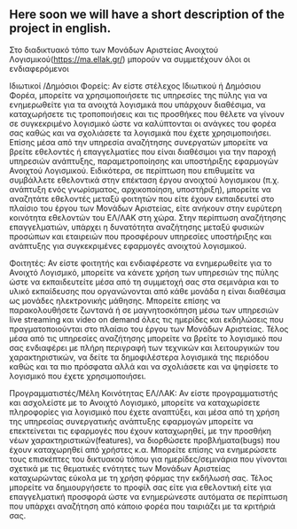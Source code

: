 Here soon we will have a short description of the project in english.
-----------------------------------------------------------------------------------------------------------
Στο διαδικτυακό τόπο των Μονάδων Αριστείας Ανοιχτού Λογισμικού(https://ma.ellak.gr/) μπορούν να συμμετέχουν 
όλοι οι ενδιαφερόμενοι

Ιδιωτικοί /Δημόσιοι Φορείς: Αν είστε στέλεχος Ιδιωτικού ή Δημόσιου Φορέα, μπορείτε να χρησιμοποιήσετε τις 
υπηρεσίες της πύλης για να ενημερωθείτε για τα ανοιχτά λογισμικά που υπάρχουν διαθέσιμα, να καταχωρήσετε 
τις τροποποιήσεις και τις προσθήκες που θέλετε να γίνουν σε συγκεκριμένο λογισμικό ώστε να καλύπτονται οι 
ανάγκες του φορέα σας καθώς και να σχολιάσετε τα λογισμικά που έχετε χρησιμοποιήσει. Επίσης μέσα από την 
υπηρεσία αναζήτησης συνεργατών μπορείτε να βρείτε εθελοντές ή επαγγελματίες που είναι διαθέσιμοι για την 
παροχή υπηρεσιών ανάπτυξης, παραμετροποίησης και υποστήριξης εφαρμογών Ανοιχτού Λογισμικού. Ειδικότερα, 
σε περίπτωση που επιθυμείτε να συμβάλλετε εθελοντικά στην επέκταση έργου ανοιχτού λογισμικου 
(π.χ. ανάπτυξη ενός γνωρίσματος, αρχικοποίηση, υποστήριξη), μπορείτε να αναζητάτε εθελοντές μεταξύ φοιτητών 
που είτε έχουν  εκπαιδευτεί στο πλαίσιο του έργου των Μονάδων Αριστείας, είτε ανήκουν στην ευρύτερη κοινότητα 
εθελοντών του ΕΛ/ΛΑΚ στη χώρα. Στην περίπτωση αναζήτησης επαγγελματιών, υπάρχει η δυνατότητα αναζήτησης μεταξύ 
φυσικών προσώπων και εταιρειών που προσφέρουν υπηρεσίες υποστήριξης και ανάπτυξης για συγκεκριμένες εφαρμογές 
ανοιχτού λογισμικού.

Φοιτητές: Αν είστε φοιτητής και ενδιαφέρεστε να ενημερωθείτε για το Ανοιχτό Λογισμικό, μπορείτε να κάνετε 
χρήση των υπηρεσιών της πύλης ώστε να εκπαιδευτείτε μέσα από τη συμμετοχή σας στα σεμινάρια και το υλικό 
εκπαίδευσης που οργανώνονται από κάθε μονάδα η είναι διαθέσιμα ως μονάδες ηλεκτρονικής μάθησης. Μπορείτε 
επίσης να παρακολουθήσετε ζωντανά ή σε μαγνητοσκόπηση μέσω των υπηρεσιών live streaming και video on demand 
όλες τις ημερίδες και εκδηλώσεις που πραγματοποιούνται στο πλαίσιο του έργου των Μονάδων Αριστείας. Τέλος 
μέσα από τις υπηρεσίες αναζήτησης μπορείτε να βρείτε το λογισμικό που σας ενδιαφέρει με πλήρη περιγραφή των 
τεχνικών και λειτουργικών του χαρακτηριστικών, να δείτε τα δημοφιλέστερα λογισμικά της περιόδου καθώς και 
τα πιο πρόσφατα αλλά και να σχολιάσετε και να ψηφίσετε το λογισμικό που έχετε χρησιμοποιήσει.


Προγραμματιστές/Μέλη Κοινότητας ΕΛ/ΛΑΚ: Αν είστε προγραμματιστής και ασχολείστε με το Ανοιχτό Λογισμικό, 
μπορείτε να καταχωρίσετε πληροφορίες για λογισμικό που έχετε αναπτύξει, και μέσα από τη χρήση της υπηρεσίας 
συνεργατικής ανάπτυξης εφαρμογών μπορείτε να επεκτείνεται τις εφαρμογές που έχουν καταχωρηθεί, με την προσθήκη 
νέων χαρακτηριστικών(features), να διορθώσετε προβλήματα(bugs) που έχουν καταχωρηθεί από χρήστες κ.α. 
Μπορείτε επίσης να ενημερώσετε τους επισκέπτες του δικτυακού τόπου για ημερίδες/σεμινάρια που γίνονται σχετικά 
με τις θεματικές ενότητες των Μονάδων Αριστείας καταχωρώντας εύκολα με τη χρήση φόρμας την εκδήλωσή σας. 
Τέλος μπορείτε να δημιουργήσετε το προφίλ σας είτε για εθελοντική είτε για επαγγελματική προσφορά ώστε να 
ενημερώνεστε αυτόματα σε περίπτωση που υπάρχει αναζήτηση από κάποιο φορέα που ταιριάζει με τα κριτήριά σας.
